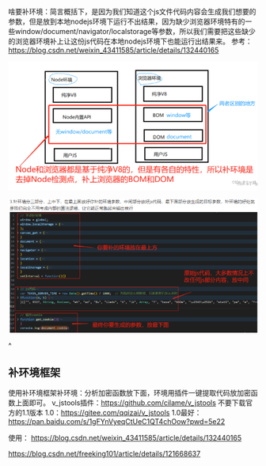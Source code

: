 啥要补环境：简言概括下，是因为我们知道这个js文件代码内容会生成我们想要的参数，但是放到本地nodejs环境下运行不出结果，因为缺少浏览器环境特有的一些window/document/navigator/localstorage等参数，所以我们需要把这些缺少的浏览器环境补上让这份js代码在本地nodejs环境下也能运行出结果来。
参考：<https://blog.csdn.net/weixin_43411585/article/details/132440165>

![](.topwrite/assets/image_1727537066069.png)

![](.topwrite/assets/image_1727537163588.png)

^
## **补环境框架**
使用补环境框架补环境：分析加密函数放下面，环境用插件一键提取代码放加密函数上面即可。
v_jstools插件：<https://github.com/cilame/v_jstools> 不要下载官方的1.1版本
1.0：<https://gitee.com/qqizai/v_jstools>
1.0最好：<https://pan.baidu.com/s/1gFYnVyeqCtUeC1QT4chOow?pwd=5e22>


使用：
<https://blog.csdn.net/weixin_43411585/article/details/132440165>

<https://blog.csdn.net/freeking101/article/details/121668637>